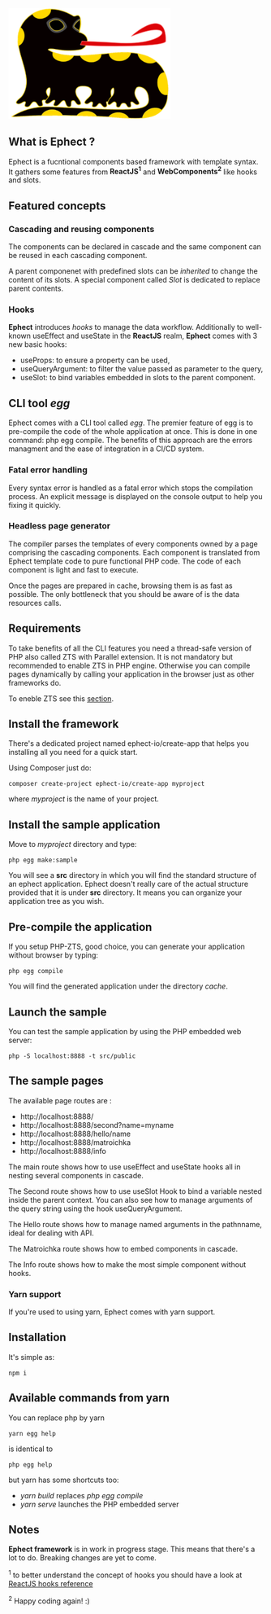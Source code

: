 ![Ephect](assets/images/salamandra.png)

## What is Ephect ?

Ephect is a fucntional components based framework with template syntax. It gathers some features from **ReactJS<sup>1</sup>** and **WebComponents<sup>2</sup>** like hooks and slots.

## Featured concepts

### Cascading and reusing components

The components can be declared in cascade and the same component can be reused in each cascading component.

A parent componenet with predefined slots can be *inherited* to change the content of its slots. A special component called *Slot* is dedicated to replace parent contents.

### Hooks

**Ephect** introduces *hooks* to manage the data workflow. Additionally to well-known useEffect and useState in the **ReactJS** realm, **Ephect** comes with 3 new basic hooks:

- useProps: to ensure a property can be used,
- useQueryArgument: to filter the value passed as parameter to the query,
- useSlot: to bind variables embedded in slots to the parent component.

## CLI tool *egg*

Ephect comes with a CLI tool called *egg*. The premier feature of egg is to pre-compile the code of the whole application at once. This is done in one command: php egg compile. The benefits of this approach are the errors managment and the ease of integration in a CI/CD system.

### Fatal error handling

Every syntax error is handled as a fatal error which stops the compilation process. An explicit message is displayed on the console output to help you fixing it quickly.

### Headless page generator

The compiler parses the templates of every components owned by a page comprising the cascading components. Each component is translated from Ephect template code to pure functional PHP code. The code of each component is light and fast to execute. 

Once the pages are prepared in cache, browsing them is as fast as possible. The only bottleneck that you should be aware of is the data resources calls.

## Requirements

To take benefits of all the CLI features you need a thread-safe version of PHP also called ZTS with Parallel extension. It is not mandatory but recommended to enable ZTS in PHP engine. Otherwise you can compile pages dynamically by calling your application in the browser just as other frameworks do.

To eneble ZTS see this [section](enable-zts).

## Install the framework

There's a dedicated project named ephect-io/create-app that helps you installing all you need for a quick start. 

Using Composer just do:

    composer create-project ephect-io/create-app myproject

where *myproject* is the name of your project. 

## Install the sample application

Move to *myproject* directory and type:

    php egg make:sample

You will see a **src** directory in which you will find the standard structure of an ephect application. Ephect doesn't really care of the actual structure provided that it is under **src** directory. It means you can organize your application tree as you wish.

## Pre-compile the application

If you setup PHP-ZTS, good choice, you can generate your application without browser by typing:

    php egg compile

You will find the generated application under the directory *cache*.

## Launch the sample

You can test the sample application by using the PHP embedded web server:

    php -S localhost:8888 -t src/public

## The sample pages 

The available page routes are :
 - http://localhost:8888/
 - http://localhost:8888/second?name=myname
 - http://localhost:8888/hello/name
 - http://localhost:8888/matroichka
 - http://localhost:8888/info

The main route shows how to use useEffect and useState hooks all in nesting several components in cascade.

The Second route shows how to use useSlot Hook to bind a variable nested inside the parent context. You can also see how to manage arguments of the query string using the hook useQueryArgument.

The Hello route shows how to manage named arguments in the pathnname, ideal for dealing with API.

The Matroichka route shows how to embed components in cascade.

The Info route shows how to make the most simple component without hooks.

### Yarn support

If you're used to using yarn, Ephect comes with yarn support.

## Installation

It's simple as:

    npm i

## Available commands from yarn

You can replace php by yarn

    yarn egg help

is identical to

    php egg help

but yarn has some shortcuts too:

 - *yarn build* replaces *php egg compile*
 - *yarn serve* launches the PHP embedded server

## Notes

**Ephect framework** is in work in progress stage. This means that there's a lot to do. Breaking changes are yet to come.

<sup>1</sup> to better understand the concept of hooks you should have a look at [ReactJS hooks reference](https://reactjs.org/docs/hooks-reference.html)

<sup>2</sup> 
Happy coding again! :)
